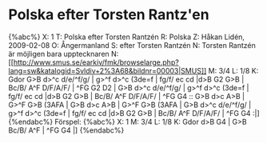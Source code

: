 # Polska efter Torsten Rantz'en

{%abc%}
X: 1
T: Polska efter Torsten Rantzén
R: Polska
Z: Håkan Lidén, 2009-02-08
O: Ångermanland
S: efter Torsten Rantzén
N: Torsten Rantzén är möjligen bara upptecknaren
N: [[http://www.smus.se/earkiv/fmk/browselarge.php?lang=sw&katalogid=Svldiv+2%3A68&bildnr=00003|SMUS]]
M: 3/4
L: 1/8
K: Gdor
G>B d>^c d/e/^f/g/ | g>^f d>^c (3de=f | fg/f/ ec cd |d>B G2 G>B | 
Bc/B/ A^F D/F/A/F/ | ^FG G2 D2 | G>B d>^c d/e/^f/g/ | g>^f d>^c (3de=f | 
fg/f/ ec cd |d>B G2 G>B | Bc/B/ A^F D/F/A/F/ | ^FG G4 :: G>B d>c A>B | 
G>^F G>B (3AFA | G>B d>c A>B | G>^F G>B (3AFA | G>B d>^c d/e/^f/g/ | 
g>^f d>^c (3de=f | fg/f/ ec cd |d>B G2 G>B | Bc/B/ A^F D/F/A/F/ | ^FG G4 :|]
{%endabc%}
Förspel:
{%abc%}
X: 1
M: 3/4
L: 1/8
K: Gdor
d>B G4 | G>B Bc/B/ A^F | ^FG G4 |]
{%endabc%}

